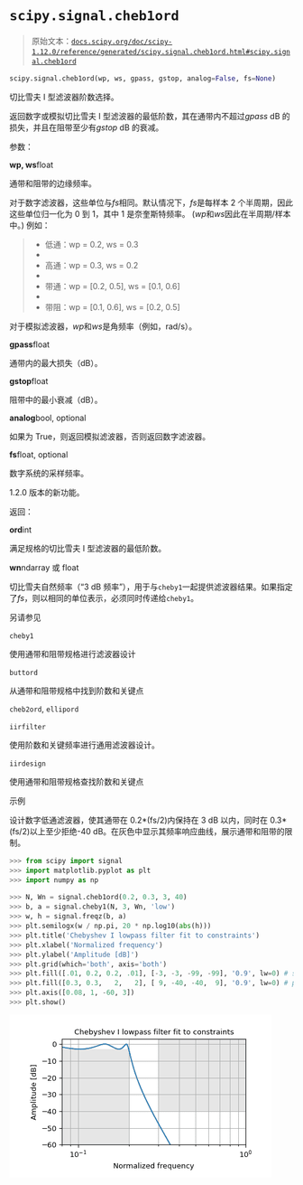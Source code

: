 # `scipy.signal.cheb1ord`

> 原始文本：[`docs.scipy.org/doc/scipy-1.12.0/reference/generated/scipy.signal.cheb1ord.html#scipy.signal.cheb1ord`](https://docs.scipy.org/doc/scipy-1.12.0/reference/generated/scipy.signal.cheb1ord.html#scipy.signal.cheb1ord)

```py
scipy.signal.cheb1ord(wp, ws, gpass, gstop, analog=False, fs=None)
```

切比雪夫 I 型滤波器阶数选择。

返回数字或模拟切比雪夫 I 型滤波器的最低阶数，其在通带内不超过*gpass* dB 的损失，并且在阻带至少有*gstop* dB 的衰减。

参数：

**wp, ws**float

通带和阻带的边缘频率。

对于数字滤波器，这些单位与*fs*相同。默认情况下，*fs*是每样本 2 个半周期，因此这些单位归一化为 0 到 1，其中 1 是奈奎斯特频率。 (*wp*和*ws*因此在半周期/样本中。) 例如：

> +   低通：wp = 0.2, ws = 0.3
> +   
> +   高通：wp = 0.3, ws = 0.2
> +   
> +   带通：wp = [0.2, 0.5], ws = [0.1, 0.6]
> +   
> +   带阻：wp = [0.1, 0.6], ws = [0.2, 0.5]

对于模拟滤波器，*wp*和*ws*是角频率（例如，rad/s）。

**gpass**float

通带内的最大损失（dB）。

**gstop**float

阻带中的最小衰减（dB）。

**analog**bool, optional

如果为 True，则返回模拟滤波器，否则返回数字滤波器。

**fs**float, optional

数字系统的采样频率。

1.2.0 版本的新功能。

返回：

**ord**int

满足规格的切比雪夫 I 型滤波器的最低阶数。

**wn**ndarray 或 float

切比雪夫自然频率（“3 dB 频率”），用于与`cheby1`一起提供滤波器结果。如果指定了*fs*，则以相同的单位表示，必须同时传递给`cheby1`。

另请参见

`cheby1`

使用通带和阻带规格进行滤波器设计

`buttord`

从通带和阻带规格中找到阶数和关键点

`cheb2ord`, `ellipord`

`iirfilter`

使用阶数和关键频率进行通用滤波器设计。

`iirdesign`

使用通带和阻带规格查找阶数和关键点

示例

设计数字低通滤波器，使其通带在 0.2*(fs/2)内保持在 3 dB 以内，同时在 0.3*(fs/2)以上至少拒绝-40 dB。在灰色中显示其频率响应曲线，展示通带和阻带的限制。

```py
>>> from scipy import signal
>>> import matplotlib.pyplot as plt
>>> import numpy as np 
```

```py
>>> N, Wn = signal.cheb1ord(0.2, 0.3, 3, 40)
>>> b, a = signal.cheby1(N, 3, Wn, 'low')
>>> w, h = signal.freqz(b, a)
>>> plt.semilogx(w / np.pi, 20 * np.log10(abs(h)))
>>> plt.title('Chebyshev I lowpass filter fit to constraints')
>>> plt.xlabel('Normalized frequency')
>>> plt.ylabel('Amplitude [dB]')
>>> plt.grid(which='both', axis='both')
>>> plt.fill([.01, 0.2, 0.2, .01], [-3, -3, -99, -99], '0.9', lw=0) # stop
>>> plt.fill([0.3, 0.3,   2,   2], [ 9, -40, -40,  9], '0.9', lw=0) # pass
>>> plt.axis([0.08, 1, -60, 3])
>>> plt.show() 
```

![../../_images/scipy-signal-cheb1ord-1.png](img/16dce2e6e6497489eeb76260d3cf9f4c.png)
